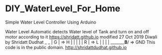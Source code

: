 # DIY_WaterLevel_For_Home
Simple Water Level Controller Using Arduino


  Water Level
  Automatic detects Water level of Tank and turn on and off motor according to it
  https://shridatt.github.io
  modified 27 Oct 2019 Diwali
  by Shridatt Dudhat
           _            _
           |         G  |  => H
           |            |
           |            |
           |         R  |  => L
           |            |
           |            |
           \_________B__/  => GND
  This code is in the public domain.
  http://shridattdudhat.github.io
